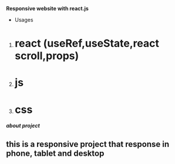 
**Responsive website with react.js**

- Usages
1. # react (useRef,useState,react scroll,props)
2. # js 
3. # css


***about project***

## this is a responsive project that response in phone, tablet and desktop

